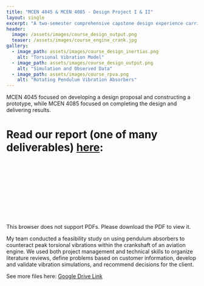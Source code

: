 ```yaml
---
title: "MCEN 4045 & MCEN 4085 - Design Project I & II"
layout: single
excerpt: "A two-semester comprehensive capstone design experience carried out by a team of three."
header:
  image: /assets/images/course_design_output.png
  teaser: /assets/images/course_engine_crank.jpg
gallery:
  - image_path: assets/images/course_design_inertias.png
    alt: "Torsional Vibration Model"
  - image_path: assets/images/course_design_output.png
    alt: "Simulation and Observed Data"
  - image_path: assets/images/course_rpva.png
    alt: "Rotating Pendulum Vibration Absorbers"
---
```

MCEN 4045 focused on developing a design proposal and constructing a prototype, while MCEN 4085 focused on completing the design and delivering results.

# Read our report (one of many deliverables) [here](/assets/Design_Project_Report.pdf):
<object data="/assets/Design_Project_Report.pdf" type="application/pdf" width="700px" height="1000px">
    <embed src="/assets/Design_Project_Report.pdf">
        <p>This browser does not support PDFs. Please download the PDF to view it.</p>
    </embed>
</object>

My team conducted a feasibility study on using pendulum absorbers to counteract peak torsional vibrations within the crankshaft of an aviation engine. 
We used both project management and technical skills to organize literature reviews, define problems based on customer information, develop and validate vibration simulations, and recommend decisions for the client.

See more files here: [Google Drive Link](https://drive.google.com/drive/folders/0Bx-cli2KeHSBM0pfLVF6THNCTXc?resourcekey=0-EesGnlZRS474qXDJ77BMhw&usp=drive_link)
